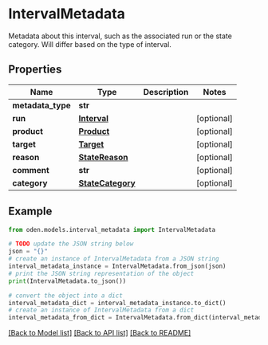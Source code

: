 # IntervalMetadata

Metadata about this interval, such as the associated run or the state category. Will differ based on the type of interval. 

## Properties

Name | Type | Description | Notes
------------ | ------------- | ------------- | -------------
**metadata_type** | **str** |  | 
**run** | [**Interval**](Interval.md) |  | [optional] 
**product** | [**Product**](Product.md) |  | [optional] 
**target** | [**Target**](Target.md) |  | [optional] 
**reason** | [**StateReason**](StateReason.md) |  | [optional] 
**comment** | **str** |  | [optional] 
**category** | [**StateCategory**](StateCategory.md) |  | [optional] 

## Example

```python
from oden.models.interval_metadata import IntervalMetadata

# TODO update the JSON string below
json = "{}"
# create an instance of IntervalMetadata from a JSON string
interval_metadata_instance = IntervalMetadata.from_json(json)
# print the JSON string representation of the object
print(IntervalMetadata.to_json())

# convert the object into a dict
interval_metadata_dict = interval_metadata_instance.to_dict()
# create an instance of IntervalMetadata from a dict
interval_metadata_from_dict = IntervalMetadata.from_dict(interval_metadata_dict)
```
[[Back to Model list]](../README.md#documentation-for-models) [[Back to API list]](../README.md#documentation-for-api-endpoints) [[Back to README]](../README.md)


